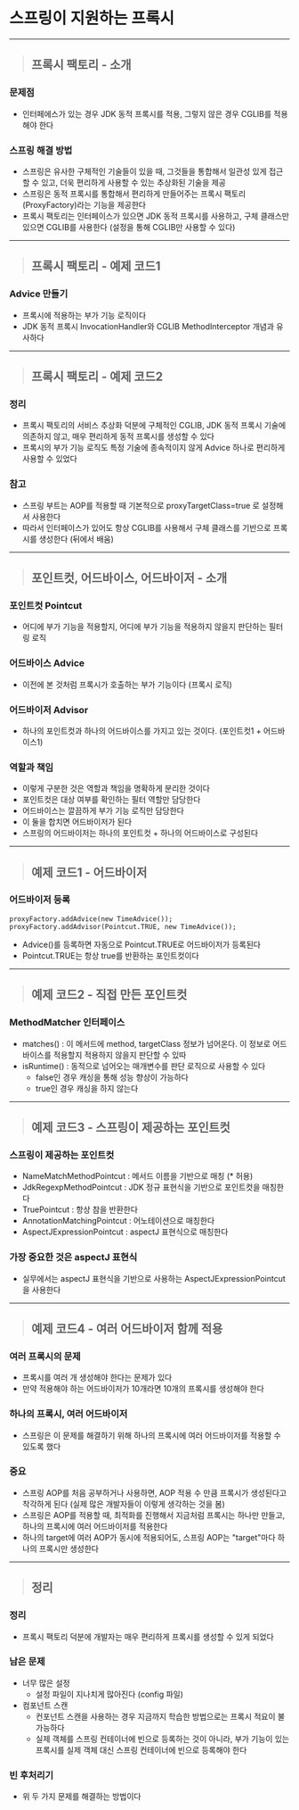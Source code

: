 
# 스프링이 지원하는 프록시

-----------------------------------------------------------------------------------------------------------------------------------------

> ## 프록시 팩토리 - 소개

### 문제점
- 인터페에스가 있는 경우 JDK 동적 프록시를 적용, 그렇지 않은 경우 CGLIB를 적용해야 한다


### 스프링 해결 방법
- 스프링은 유사한 구체적인 기술들이 있을 때, 그것들을 통합해서 일관성 있게 접근할 수 있고, 더욱 편리하게 사용할 수 있는 추상화된 기술을 제공
- 스프링은 동적 프록시를 통합해서 편리하게 만들어주는 프록시 팩토리(ProxyFactory)라는 기능을 제공한다
- 프록시 팩토리는 인터페이스가 있으면 JDK 동적 프록시를 사용하고, 구체 클래스만 있으면 CGLIB를 사용한다 (설정을 통해 CGLIB만 사용할 수 있다)

-----------------------------------------------------------------------------------------------------------------------------------------

> ## 프록시 팩토리 - 예제 코드1

### Advice 만들기
- 프록시에 적용하는 부가 기능 로직이다
- JDK 동적 프록시 InvocationHandler와 CGLIB MethodInterceptor 개념과 유사하다

-----------------------------------------------------------------------------------------------------------------------------------------

> ## 프록시 팩토리 - 예제 코드2

### 정리
- 프록시 팩토리의 서비스 추상화 덕분에 구체적인 CGLIB, JDK 동적 프록시 기술에 의존하지 않고, 매우 편리하게 동적 프록시를 생성할 수 있다
- 프록시의 부가 기능 로직도 특정 기술에 종속적이지 않게 Advice 하나로 편리하게 사용할 수 있었다


### 참고
- 스프링 부트는 AOP를 적용할 때 기본적으로 proxyTargetClass=true 로 설정해서 사용한다
- 따라서 인터페이스가 있어도 항상 CGLIB를 사용해서 구체 클래스를 기반으로 프록시를 생성한다 (뒤에서 배움)

-----------------------------------------------------------------------------------------------------------------------------------------

> ## 포인트컷, 어드바이스, 어드바이저 - 소개

### 포인트컷 Pointcut
- 어디에 부가 기능을 적용할지, 어디에 부가 기능을 적용하지 않을지 판단하는 필터링 로직


### 어드바이스 Advice
- 이전에 본 것처럼 프록시가 호출하는 부가 기능이다 (프록시 로직)


### 어드바이저 Advisor
- 하나의 포인트컷과 하나의 어드바이스를 가지고 있는 것이다. (포인트컷1 + 어드바이스1)


### 역할과 책임
- 이렇게 구분한 것은 역할과 책임을 명확하게 분리한 것이다
- 포인트컷은 대상 여부를 확인하는 필터 역할만 담당한다
- 어드바이스는 깔끔하게 부가 기능 로직만 담당한다
- 이 둘을 합치면 어드바이저가 된다
- 스프링의 어드바이저는 하나의 포인트컷 + 하나의 어드바이스로 구성된다

-----------------------------------------------------------------------------------------------------------------------------------------

> ## 예제 코드1 - 어드바이저

### 어드바이저 등록
    proxyFactory.addAdvice(new TimeAdvice());
    proxyFactory.addAdvisor(Pointcut.TRUE, new TimeAdvice());
- Advice()를 등록하면 자동으로 Pointcut.TRUE로 어드바이저가 등록된다
- Pointcut.TRUE는 항상 true를 반환하는 포인트컷이다

-----------------------------------------------------------------------------------------------------------------------------------------

> ## 예제 코드2 - 직접 만든 포인트컷

### MethodMatcher 인터페이스
- matches() : 이 메서드에 method, targetClass 정보가 넘어온다. 이 정보로 어드바이스를 적용할지 적용하지 않을지 판단할 수 있따
- isRuntime() : 동적으로 넘어오는 매개변수를 판단 로직으로 사용할 수 있다 
  - false인 경우 캐싱을 통해 성능 향상이 가능하다
  - true인 경우 캐싱을 하지 않는다

-----------------------------------------------------------------------------------------------------------------------------------------

> ## 예제 코드3 - 스프링이 제공하는 포인트컷

### 스프링이 제공하는 포인트컷
- NameMatchMethodPointcut : 메서드 이름을 기반으로 매칭 (* 허용)
- JdkRegexpMethodPointcut : JDK 정규 표현식을 기반으로 포인트컷을 매칭한다
- TruePointcut : 항상 참을 반환한다
- AnnotationMatchingPointcut : 어노테이션으로 매칭한다
- AspectJExpressionPointcut : aspectJ 표현식으로 매칭한다


### 가장 중요한 것은 aspectJ 표현식
- 실무에서는 aspectJ 표현식을 기반으로 사용하는 AspectJExpressionPointcut을 사용한다

-----------------------------------------------------------------------------------------------------------------------------------------

> ## 예제 코드4 - 여러 어드바이저 함께 적용

### 여러 프록시의 문제
- 프록시를 여러 개 생성해야 한다는 문제가 있다
- 만약 적용해야 하는 어드바이저가 10개라면 10개의 프록시를 생성해야 한다


### 하나의 프록시, 여러 어드바이저
- 스프링은 이 문제를 해결하기 위해 하나의 프록시에 여러 어드바이저를 적용할 수 있도록 했다


### 중요
- 스프링 AOP를 처음 공부하거나 사용하면, AOP 적용 수 만큼 프록시가 생성된다고 착각하게 된다 (실제 많은 개발자들이 이렇게 생각하는 것을 봄)
- 스프링은 AOP를 적용할 때, 최적화를 진행해서 지금처럼 프록시는 하나만 만들고, 하나의 프록시에 여러 어드바이저를 적용한다
- 하나의 target에 여러 AOP가 동시에 적용되어도, 스프링 AOP는 "target"마다 하나의 프록시만 생성한다

-----------------------------------------------------------------------------------------------------------------------------------------

> ## 정리

### 정리
- 프록시 팩토리 덕분에 개발자는 매우 편리하게 프록시를 생성할 수 있게 되었다


### 남은 문제
- 너무 많은 설정
  - 설정 파일이 지나치게 많아진다 (config 파일)
- 컴포넌트 스캔
  - 컨포넌트 스캔을 사용하는 경우 지금까지 학습한 방법으로는 프록시 적요이 불가능하다
  - 실제 객체를 스프링 컨테이너에 빈으로 등록하는 것이 아니라, 부가 기능이 있는 프록시를 실제 객체 대신 스프링 컨테이너에 빈으로 등록해야 한다


### 빈 후처리기
- 위 두 가지 문제를 해결하는 방법이다
 












